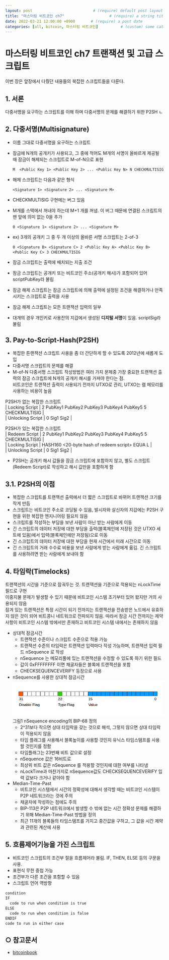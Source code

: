 ```yaml
---
layout: post                           # (require) default post layout
title: "마스터링 비트코인 ch7"                    # (require) a string title
date: 2022-03-21 12:00:00 +0900       # (require) a post date
categories: [all, bitcoin, 마스터링 비트코인]          # (custom) some categories, but makesure these categories already exists inside path of `category/`
---
```


# 마스터링 비트코인 ch7 트랜잭션 및 고급 스크립트
이번 장은 앞장에서 다뤘던 내용들의 복잡한 스크립트들을 다룬다.

## 1. 서론
다중서명을 요구하는 스크립트를 이해 하며 다중서명의 문제를 해결하기 위한 P2SH ㄴ


## 2. 다중서명(Multisignature)
* 이름 그대로 다중서명을 요구하는 스크립트
* 잠금에 N개의 공개키가 사용되고, 그 중에 적어도 M개의 서명이 올바르게 제공될 때 잠금이 해제되는 스크립트로 M-of-N으로 표현
  ```
  M  <Public Key 1> <Public Key 2> ... <Public Key N> N CHECKMULTISIG
  ```
* 해제 스크립트는 다음과 같은 형식
  ```
  <Signature 1> <Signature 2> ... <Signature M>
  ```
* CHECKMULTISIG 구현에는 버그 있음
* M개를 스택에서 꺼내야 하는데 M+1 개를 꺼냄. 이 버그 때문에 연결된 스크립트의 맨 앞에 의미 없는 0을 추가
  ```
  0 <Signature 1> <Signature 2> ... <Signature M>
  ```
* ex) 3개의 공개키 그 중 두 개 이상의 올바른 서명 스크립트는 2-of-3
  ```
  0 <Signature B> <Signature C> 2 <Public Key A> <Public Key B> <Public Key C> 3 CHECKMULTISIG
  ```
  
* 잠금 스크립트는 출력에 배치되는 지출 조건
* 잠금 스크립트는 공개키 또는 비트코인 주소(공개키 해시)가 포함되어 있어 scriptPubKey라 불림
* 잠금 해제 스크립트는 잠금 스크립트에 의해 출력에 설정된 조건을 해결하거나 만족시키는 스크립트로 출력을 사용
* 잠금 해제 스크립트는 모든 트랜잭션 입력의 일부
* 대개의 경우 개인키로 사용잔의 지갑에서 생성된 **디지털 서명**이 있음. scriptSig라 불림

## 3. Pay-to-Script-Hash(P2SH)
* 복잡한 튼랜잭션 스크립트 사용을 좀 더 간단하게 할 수 있도록 2012년에 새롭게 도입
* 다중서명 스크립트의 문제를 해결
* M-of-N 다중서명 스크립트 작성방법은 여러 가지 문제중 가장 중요한 트랜잭션 출력의 잠금 스크립트에 N개의 공개키 해시를 가져야 한다는 점.   
  비트코인은 트랜잭션 출력이 사용되기 전까지 UTXO로 관리, UTXO는 램 메모리를 사용하는 비용이 높음

P2SH가 없는 복잡한 스크립트  
|  Locking Script    |  2 PubKey1 PubKey2 PubKey3 PubKey4 PubKey5 5 CHECKMULTISIG  |      
|  Unlocking Script  |  0 Sig1 Sig2                                                |  

P2SH가 있는 복잡한 스크립트      
|  Redeem Script     |  2 PubKey1 PubKey2 PubKey3 PubKey4 PubKey5 5 CHECKMULTISIG  |  
|  Locking Script    |  HASH160 <20-byte hash of redeem script> EQUA L             |   
|  Unlocking Script  |  0 Sig1 Sig2 <redeem script>                                |   

* P2SH는 공개키 해시 값들을 잠금 스크립트에 포함하지 않고, 별도 스크립트(Redeem Script)로 작성하고 해시 값만을 포함하게 함

## 3.1. P2SH의 이점
* 복잡한 스크립트를 트랜잭션 출력에서 더 짧은 스크립트로 바뀌어 트랜잭션 크기를 작게 만듬
* 스크립트는 비트코인 주소로 코딩될 수 있음, 발시자와 살신자의 지갑에는 P2SH 구현을 위한 복잡한 엔지니어링 필요치 않음
* 스크립트를 작성하는 부담을 보낸 사람이 아닌 받는 사람에게 이동
* 긴 스크립트의 데이터 저장에 대한 부담을 출력(블록체인에 저장된 것은 UTXO 세트에 있음)에서 입력(블록체인에만 저장됨)으로 이동
* 긴 스크립트의 데이터 저장에 대한 부담을 현재 시간에서 미래 시간으로 이동
* 긴 스크립트의 거래 수수료 비용을 보낸 사람에게 받는 사람에게 옮김. 긴 스크립트를 사용하려면 받는 사람에게 보내야 함


## 4. 타임락(Timelocks)
트랜잭션의 시간을 기준으로 잠궈두는 것. 트랜잭션을 기준으로 적용되는 nLockTime 필드로 구현    
이중지불 문제가 발생할 수 있기 때문에 비트코인 시스템 초기부터 있어 왔지만 거의 사용되지 않음  
잠겨 있는 트랜잭션은 특정 시간이 되기 전까지는 트랜잭션을 전송받은 노드에서 유효하지 않은 것이 되어 비트콩니 네트워크로 전파되지 않음. 
따라서 잠금 시간 전까지는 제약사항이 비트코인 시스템 밖에서만 존재하고 비트코인 시스템 내에서는 존재하지 않음
* 상대적 잠금시간
  * 트랜잭션 수준이나 스크립트 수준으로 적용 가능
  * 트랜잭션 수준의 타임락은 트랜잭션 입력마다 작성 가능하며, 트랜잭션 입력 필드 nSequence 로 작성
  * nSequence 는 메모리풀에 있는 트랜잭션을 수정할 수 있도록 하기 위한 필드
  * 값이 0xFFFFFFFF 이면 채굴자들은 블록에 트랜잭션을 포함
  * CHECKSEQUENCEVERIFY 등장으로 사용
* nSequence를 사용한 상대적 잠금시간  
  ![그림1](https://raw.githubusercontent.com/hanscom95/hanscom95.github.io/master/static/img/_posts/bitcoinbook_ch7_1.png)  
  그림1 nSequence encoding의 BIP-68 정의
  * 2^31보다 작으면 상대 타임락을 갖는 것으로 해석, 그렇지 않으면 상대 타임락이 적용되지 않음
  * 타임 플래그를 사용해서 블록높이를 사용할 것인지 유닉스 타임스탬프를 사용할 것인지를 정함
  * 타임플래그는 23번째 비트 값으로 설정
  * nSequence 값은 16비트로
  * 최상위 비트 값은 nSequence 를 적용할 것인지에 대한 여부를 나타냄
  * nLockTime과 마찬가지로 nSequence값도 CHECKSEQUENCEVERIFY 입력 값보다 크거나 같아야 함
* Median-Time-Past  
  * 비트코인 시스템에서 시간의 정확성에 대해서 생각할 때는 비트코인 시스템이 P2P 네트워크라는 것에 주의
  * 채굴자에 작성하는 점에도 주의
  * BIP-113은 P2P 네트워크에서 발생할 수 밖에 없는 시간 정확성 문제를 해결하기 위해 Median-Time-Past 방법을 정의
  * 최근 11개의 블록들의 타임스탬프를 가지고 중간값을 구하고, 그 값을 시간 제약과 관련된 계산에 사용
  
  

## 5. 흐름제어기능을 가진 스크립트
* 비트코인 스크립트의 조건부 절을 흐름제어라 불림. IF, THEN, ELSE 등의 구문을 사용.  
* 표현식 무한 중첩 가능
* 조건부가 다른 조건을 포함할 수 있음
* 스크립트 언어 역방향

```
condition
IF
  code to run when condition is true
ELSE
  code to run when condition is false
ENDIF
code to run in either case
```


## ○ 참고문서
* [bitcoinbook](https://github.com/bitcoinbook/bitcoinbook/blob/develop/ch07.asciidoc)